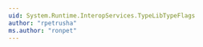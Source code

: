```yaml
---
uid: System.Runtime.InteropServices.TypeLibTypeFlags
author: "rpetrusha"
ms.author: "ronpet"
---
```

